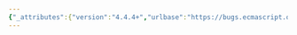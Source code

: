 ```yaml
---
{"_attributes":{"version":"4.4.4+","urlbase":"https://bugs.ecmascript.org/","maintainer":"dherman@mozilla.com"},"bug":{"bug_id":3387,"creation_ts":"2014-11-17 08:34:00 -0800","short_desc":"9.5.6 DefineOwnProperty: typo","delta_ts":"2014-12-07 14:34:58 -0800","product":"Draft for 6th Edition","component":"editorial issue","version":"Rev 28: October 14, 2014 Draft","rep_platform":"All","op_sys":"All","bug_status":"RESOLVED","resolution":"FIXED","priority":"Normal","bug_severity":"trivial","everconfirmed":true,"reporter":{"uid":"lhansen","name":"Lars T Hansen"},"assigned_to":{"uid":"allen","name":"Allen Wirfs-Brock"},"long_desc":[{"commentid":10653,"comment_count":0,"who":{"uid":"lhansen","name":"Lars T Hansen"},"bug_when":"2014-11-17 08:34:45 -0800","thetext":"Third bullet in the notes: \"is\" should read \"a\"."},{"commentid":10657,"comment_count":1,"who":{"uid":"allen","name":"Allen Wirfs-Brock"},"bug_when":"2014-11-17 09:36:24 -0800","thetext":"fixed in rev29 editor's draft"},{"commentid":10829,"comment_count":2,"who":{"uid":"allen","name":"Allen Wirfs-Brock"},"bug_when":"2014-12-07 14:34:58 -0800","thetext":"fixed in rev29"}]}}
---
```

